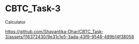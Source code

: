 # CBTC_Task-3
Calculator


https://github.com/Shayantika-Dhar/CBTC_Task-3/assets/116372430/9e31c1e5-3ada-43f9-9548-489b14f38058

